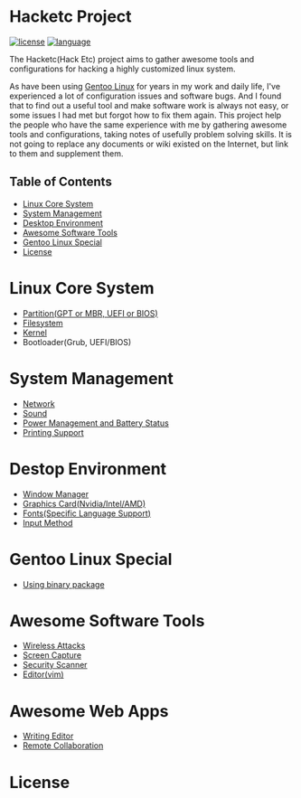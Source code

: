 # Hacketc Project
[![license](https://img.shields.io/github/license/mashape/apistatus.svg?style=plastic)](LICENSE)
[![language](https://img.shields.io/badge/language-中文-yellowgreen.svg?style=plastic)](README_zh.md)

The Hacketc(Hack Etc) project aims to gather awesome tools and configurations for hacking a highly customized linux system.

As have been using [Gentoo Linux](https://gentoo.org/) for years in my work and daily life, I've experienced a lot of configuration issues and software bugs. And I found that to find out a useful tool and make software work is always not easy, or some issues I had met but forgot how to fix them again. This project help the people who have the same experience with me by gathering awesome tools and configurations, taking notes of usefully problem solving skills. It is not going to replace any documents or wiki existed on the Internet, but link to them and supplement them.

## Table of Contents
- [Linux Core System](#linux-core-system)
- [System Management](#system-management)
- [Desktop Environment](#desktop-enviroment)
- [Awesome Software Tools](#awesome-software-tools)
- [Gentoo Linux Special](#gentoo-linux-special)
- [License](#license)

# Linux Core System
- [Partition(GPT or MBR, UEFI or BIOS)](LinuxBaseSys.md#partition)
- [Filesystem](LinuxBaseSys.md#filesystem)
- [Kernel](LinuxBaseSys.md#kernel-compiling)
- Bootloader(Grub, UEFI/BIOS)

# System Management
- [Network](SystemManagement.md#NetWork)
- [Sound](SystemManagement.md#Sound)
- [Power Management and Battery Status](SystemManagement.md#power-management-and-battery-status)
- [Printing Support](SystemManagement.md#printing-support)

# Destop Environment
- [Window Manager](Desktop.md#window-manager)
- [Graphics Card(Nvidia/Intel/AMD)](Desktop.md#graphics-card)
- [Fonts(Specific Language Support)](Desktop.md#fonts)
- [Input Method](Desktop.md#input-method)

# Gentoo Linux Special
- [Using binary package](GentooSpecial.md#using-binary-package)

# Awesome Software Tools
- [Wireless Attacks](SoftwareTools.md#wireless-attacks)
- [Screen Capture](SoftwareTools.md#screen-capture)
- [Security Scanner](SoftwareTools.md#security-scanner)
- [Editor(vim)](SoftwareTools.md#editor)

# Awesome Web Apps
- [Writing Editor](webAPPs.md#writing-editor)
- [Remote Collaboration](webAPPs.md#remote-collaboration)

# License
